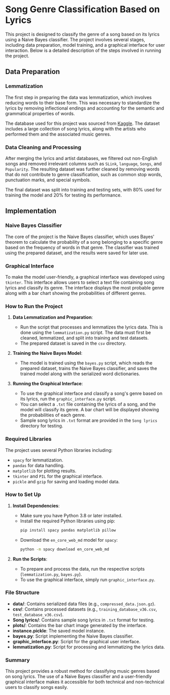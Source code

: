# Song Genre Classification Based on Lyrics

This project is designed to classify the genre of a song based on its lyrics using a Naive Bayes classifier. The project involves several stages, including data preparation, model training, and a graphical interface for user interaction. Below is a detailed description of the steps involved in running the project.

## Data Preparation

### Lemmatization
The first step in preparing the data was lemmatization, which involves reducing words to their base form. This was necessary to standardize the lyrics by removing inflectional endings and accounting for the semantic and grammatical properties of words.

The database used for this project was sourced from [Kaggle](https://www.kaggle.com/datasets/neisse/scrapped-lyrics-from-6-genres?select=lyrics-data.csv). The dataset includes a large collection of song lyrics, along with the artists who performed them and the associated music genres.

### Data Cleaning and Processing
After merging the lyrics and artist databases, we filtered out non-English songs and removed irrelevant columns such as `SLink`, `language`, `Songs`, and `Popularity`. The resulting dataset was further cleaned by removing words that do not contribute to genre classification, such as common stop words, punctuation marks, and special symbols.

The final dataset was split into training and testing sets, with 80% used for training the model and 20% for testing its performance.

## Implementation

### Naive Bayes Classifier
The core of the project is the Naive Bayes classifier, which uses Bayes' theorem to calculate the probability of a song belonging to a specific genre based on the frequency of words in that genre. The classifier was trained using the prepared dataset, and the results were saved for later use.

### Graphical Interface
To make the model user-friendly, a graphical interface was developed using `tkinter`. This interface allows users to select a text file containing song lyrics and classify its genre. The interface displays the most probable genre along with a bar chart showing the probabilities of different genres.

### How to Run the Project

1. **Data Lemmatization and Preparation**:
   - Run the script that processes and lemmatizes the lyrics data. This is done using the `lemmatization.py` script. The data must first be cleaned, lemmatized, and split into training and test datasets.
   - The prepared dataset is saved in the `csv` directory.

2. **Training the Naive Bayes Model**:
   - The model is trained using the `bayes.py` script, which reads the prepared dataset, trains the Naive Bayes classifier, and saves the trained model along with the serialized word dictionaries.

3. **Running the Graphical Interface**:
   - To use the graphical interface and classify a song's genre based on its lyrics, run the `graphic_interface.py` script.
   - You can select a `.txt` file containing the lyrics of a song, and the model will classify its genre. A bar chart will be displayed showing the probabilities of each genre.
   - Sample song lyrics in `.txt` format are provided in the `Song lyrics` directory for testing.

### Required Libraries

The project uses several Python libraries including:
- `spacy` for lemmatization.
- `pandas` for data handling.
- `matplotlib` for plotting results.
- `tkinter` and `PIL` for the graphical interface.
- `pickle` and `gzip` for saving and loading model data.

### How to Set Up

1. **Install Dependencies**:
   - Make sure you have Python 3.8 or later installed.
   - Install the required Python libraries using pip:
     ```bash
     pip install spacy pandas matplotlib pillow
     ```
   - Download the `en_core_web_md` model for `spacy`:
     ```bash
     python -m spacy download en_core_web_md
     ```

2. **Run the Scripts**:
   - To prepare and process the data, run the respective scripts (`lemmatization.py`, `bayes.py`).
   - To use the graphical interface, simply run `graphic_interface.py`.

### File Structure

- **data/**: Contains serialized data files (e.g., `compressed_data.json.gz`).
- **csv/**: Contains processed datasets (e.g., `training_database_v36.csv`, `test_database_v36.csv`).
- **Song lyrics/**: Contains sample song lyrics in `.txt` format for testing.
- **plots/**: Contains the bar chart image generated by the interface.
- **instance.pickle**: The saved model instance.
- **bayes.py**: Script implementing the Naive Bayes classifier.
- **graphic_interface.py**: Script for the graphical user interface.
- **lemmatization.py**: Script for processing and lemmatizing the lyrics data.

### Summary
This project provides a robust method for classifying music genres based on song lyrics. The use of a Naive Bayes classifier and a user-friendly graphical interface makes it accessible for both technical and non-technical users to classify songs easily.
